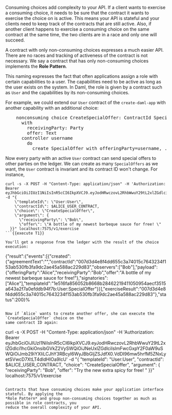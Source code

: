 Consuming choices add complexity to your API. If a client wants to exercise a consuming choice, it
needs to be sure that the contract it wants to exercise the choice on is active. This means your API
is stateful and your clients need to keep track of the contracts that are still active. Also, if
another client happens to exercise a consuming choice on the same contract at the same time, the two
clients are in a race and only one will succeed.

A contract with only non-consuming choices expresses a much easier API. There are no races and
tracking of activeness of the contract is not necessary. We say a contract that has only
non-consuming choices implements the **Role Pattern**.

This naming expresses the fact that often applications assign a role with certain capabilities to a
user. The capabilities need to be active as long as the user exists on the system. In Daml, the role
is given by a contract such as `User` and the capabilities by its non-consuming choices.

For example, we could extend our `User` contract of the `create-daml-app` with another capability
with an additional choice:

<pre class="file" data-target="clipboard">
    nonconsuming choice CreateSpecialOffer: ContractId SpecialOffer
      with
        receivingParty: Party
        offer: Text
      controller username
        do
          create SpecialOffer with offeringParty=username, ..
</pre>

Now every party with an active `User` contract can send special offers to other parties on the
ledger. We can create as many `SpecialOffers` as we want, the `User` contract is invariant and its
contract ID won't change. For instance,

```
curl -s -X POST -H "Content-Type: application/json" -H 'Authorization: Bearer eyJhbGciOiJIUzI1NiIsInR5cCI6IkpXVCJ9.eyJodHRwczovL2RhbWwuY29tL2xlZGdlci1hcGkiOnsibGVkZ2VySWQiOiJNeUxlZGdlciIsImFwcGxpY2F0aW9uSWQiOiJmb29iYXIiLCJhY3RBcyI6WyJBbGljZSJdfX0.VdDI96mw5hrfM5ZNxLyetSVwcD7XtLT4dIdHIOa9lcU' -d "{
    \"templateId\": \"User:User\",
    \"contractId\": $ALICE_USER_CONTRACT,
    \"choice\": \"CreateSpecialOffer\",
    \"argument\": {
      \"receivingParty\": \"Bob\",
      \"offer\": \"A bottle of my newest barbeque sauce for free! \"
  }}" localhost:7575/v1/exercise
```{{execute T1}}

You'll get a response from the ledger with the result of the choice execution:

```
{"result":{"events":[{"created":{"agreementText":"","contractId":"007d3d4e8f4dd655c3a74015c7643234f153ab530fb3fa9dc2ae45a588ac229d83","observers":["Bob"],"payload":{"offeringParty":"Alice","receivingParty":"Bob","offer":"A bottle of my newest barbeque sauce for free!"},"signatories":["Alice"],"templateId":"1e516fa856052b8668b28462219411050954aecf3515a643a2f7a0efddb94f7b:User:SpecialOffer"}}],"exerciseResult":"007d3d4e8f4dd655c3a74015c7643234f153ab530fb3fa9dc2ae45a588ac229d83"},"status":200}%
```

Now if `Alice` wants to create another offer, she can execute the `CreateSpecialOffer` choice on the
same contract ID again:

```
curl -s -X POST -H "Content-Type: application/json" -H 'Authorization: Bearer eyJhbGciOiJIUzI1NiIsInR5cCI6IkpXVCJ9.eyJodHRwczovL2RhbWwuY29tL2xlZGdlci1hcGkiOnsibGVkZ2VySWQiOiJNeUxlZGdlciIsImFwcGxpY2F0aW9uSWQiOiJmb29iYXIiLCJhY3RBcyI6WyJBbGljZSJdfX0.VdDI96mw5hrfM5ZNxLyetSVwcD7XtLT4dIdHIOa9lcU' -d "{
    \"templateId\": \"User:User\",
    \"contractId\": $ALICE_USER_CONTRACT,
    \"choice\": \"CreateSpecialOffer\",
    \"argument\": {
      \"receivingParty\": \"Bob\",
      \"offer\": \"Try the new extra spicy for free! \"
  }}" localhost:7575/v1/exercise
```{{execute T1}}

Contracts that have consuming choices make your application interface stateful. By applying the
*Role Pattern* and group non-consuming choices together as much as possible in role contracts, you
reduce the overall complexity of your API.
